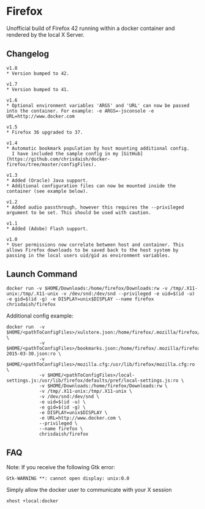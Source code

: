Firefox
=======

Unofficial build of Firefox 42 running within a docker container and rendered by the local X Server.

Changelog
---------
```
v1.8
* Version bumped to 42.

v1.7
* Version bumped to 41.

v1.6
* Optional environment variables 'ARGS' and 'URL' can now be passed into the container. For example: -e ARGS=-jsconsole -e URL=http://www.docker.com

v1.5
* Firefox 36 upgraded to 37.

v1.4
* Automatic bookmark population by host mounting additional config.
  I have included the sample config in my [GitHub](https://github.com/chrisdaish/docker-firefox/tree/master/configFiles).

v1.3
* Added (Oracle) Java support.
* Additional configuration files can now be mounted inside the container (see example below).

v1.2
* Added audio passthrough, however this requires the --privileged argument to be set. This should be used with caution.

v1.1
* Added (Adobe) Flash support.

v1.0
* User permissions now correlate between host and container. This allows Firefox downloads to be saved back to the host system by passing in the local users uid/gid as environment variables.
```

Launch Command
---------------
```
docker run -v $HOME/Downloads:/home/firefox/Downloads:rw -v /tmp/.X11-unix:/tmp/.X11-unix -v /dev/snd:/dev/snd --privileged -e uid=$(id -u) -e gid=$(id -g) -e DISPLAY=unix$DISPLAY --name firefox chrisdaish/firefox
```
Additional config example:

```
docker run  -v $HOME/<pathToConfigFiles>/xulstore.json:/home/firefox/.mozilla/firefox/xulstore.json:ro \
            -v $HOME/<pathToConfigFiles>/bookmarks.json:/home/firefox/.mozilla/firefox/bookmarkbackups/bookmarks-2015-03-30.json:ro \
            -v $HOME/<pathToConfigFiles>/mozilla.cfg:/usr/lib/firefox/mozilla.cfg:ro \
            -v $HOME/<pathToConfigFiles>/local-settings.js:/usr/lib/firefox/defaults/pref/local-settings.js:ro \
            -v $HOME/Downloads:/home/firefox/Downloads:rw \
            -v /tmp/.X11-unix:/tmp/.X11-unix \
            -v /dev/snd:/dev/snd \
            -e uid=$(id -u) \
            -e gid=$(id -g) \
            -e DISPLAY=unix$DISPLAY \
            -e URL=http://www.docker.com \
            --privileged \
            --name firefox \
            chrisdaish/firefox
```

FAQ
---
Note: If you receive the following Gtk error:

```
Gtk-WARNING **: cannot open display: unix:0.0
```
Simply allow the docker user to communicate with your X session

```
xhost +local:docker
```
